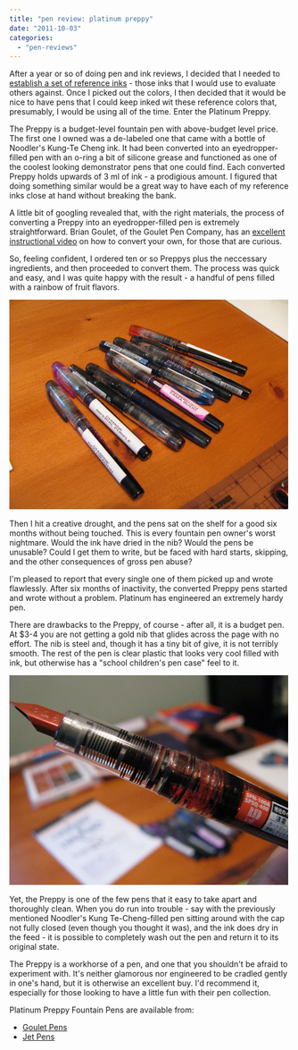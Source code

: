 ```yaml
---
title: "pen review: platinum preppy"
date: "2011-10-03"
categories: 
  - "pen-reviews"
---
```


After a year or so of doing pen and ink reviews, I decided that I needed to [establish a set of reference inks](/2011/03/reference-inks.html) - those inks that I would use to evaluate others against. Once I picked out the colors, I then decided that it would be nice to have pens that I could keep inked wit these reference colors that, presumably, I would be using all of the time. Enter the Platinum Preppy.

The Preppy is a budget-level fountain pen with above-budget level price. The first one I owned was a de-labeled one that came with a bottle of Noodler's Kung-Te Cheng ink. It had been converted into an eyedropper-filled pen with an o-ring a bit of silicone grease and functioned as one of the coolest looking demonstrator pens that one could find. Each converted Preppy holds upwards of 3 ml of ink - a prodigious amount. I figured that doing something similar would be a great way to have each of my reference inks close at hand without breaking the bank.

A little bit of googling revealed that, with the right materials, the process of converting a Preppy into an eyedropper-filled pen is extremely straightforward. Brian Goulet, of the Goulet Pen Company, has an [excellent instructional video](http://www.inknouveau.com/2010/12/converting-platinum-preppy-to.html) on how to convert your own, for those that are curious.

So, feeling confident, I ordered ten or so Preppys plus the neccessary ingredients, and then proceeded to convert them. The process was quick and easy, and I was quite happy with the result - a handful of pens filled with a rainbow of fruit flavors.

![](platinum-pens.jpg)

  
Then I hit a creative drought, and the pens sat on the shelf for a good six months without being touched. This is every fountain pen owner's worst nightmare. Would the ink have dried in the nib? Would the pens be unusable? Could I get them to write, but be faced with hard starts, skipping, and the other consequences of gross pen abuse?

I'm pleased to report that every single one of them picked up and wrote flawlessly. After six months of inactivity, the converted Preppy pens started and wrote without a problem. Platinum has engineered an extremely hardy pen.

There are drawbacks to the Preppy, of course - after all, it is a budget pen. At $3-4 you are not getting a gold nib that glides across the page with no effort. The nib is steel and, though it has a tiny bit of give, it is not terribly smooth. The rest of the pen is clear plastic that looks very cool filled with ink, but otherwise has a "school children's pen case" feel to it.

![](platinum-preppy-close-up.jpg)

  
Yet, the Preppy is one of the few pens that it easy to take apart and thoroughly clean. When you do run into trouble - say with the previously mentioned Noodler's Kung Te-Cheng-filled pen sitting around with the cap not fully closed (even though you thought it was), and the ink does dry in the feed - it is possible to completely wash out the pen and return it to its original state.

The Preppy is a workhorse of a pen, and one that you shouldn't be afraid to experiment with. It's neither glamorous nor engineered to be cradled gently in one's hand, but it is otherwise an excellent buy. I'd recommend it, especially for those looking to have a little fun with their pen collection.

Platinum Preppy Fountain Pens are available from:

- [Goulet Pens](http://www.gouletpens.com/Platinum_Preppy_Fountain_Pen_s/879.htm)
- [Jet Pens](http://www.jetpens.com/Platinum-Preppy-Fountain-Pens/ct/371)
